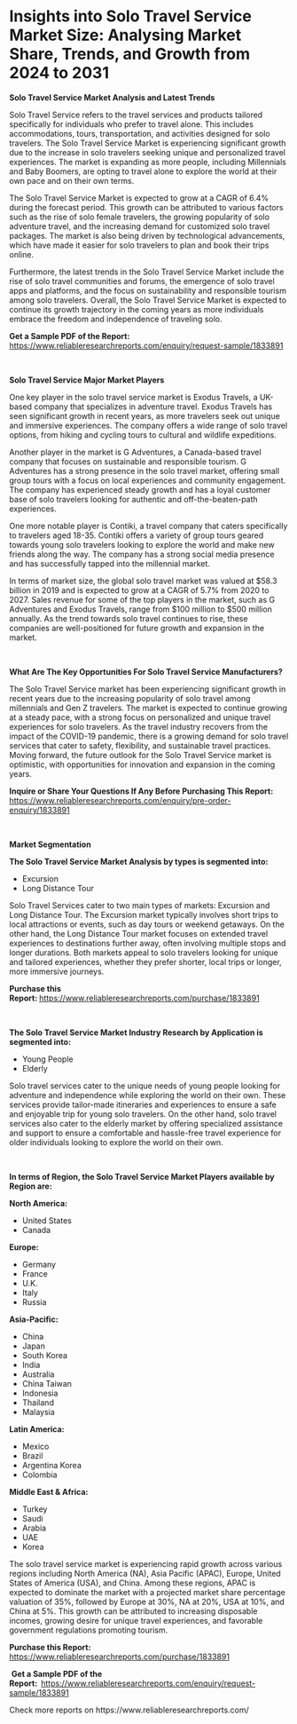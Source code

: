 <p><h1>Insights into Solo Travel Service Market Size: Analysing Market Share, Trends, and Growth from 2024 to 2031</h1></p><p><strong>Solo Travel Service Market Analysis and Latest Trends</strong></p>
<p><p>Solo Travel Service refers to the travel services and products tailored specifically for individuals who prefer to travel alone. This includes accommodations, tours, transportation, and activities designed for solo travelers. The Solo Travel Service Market is experiencing significant growth due to the increase in solo travelers seeking unique and personalized travel experiences. The market is expanding as more people, including Millennials and Baby Boomers, are opting to travel alone to explore the world at their own pace and on their own terms.</p><p>The Solo Travel Service Market is expected to grow at a CAGR of 6.4% during the forecast period. This growth can be attributed to various factors such as the rise of solo female travelers, the growing popularity of solo adventure travel, and the increasing demand for customized solo travel packages. The market is also being driven by technological advancements, which have made it easier for solo travelers to plan and book their trips online.</p><p>Furthermore, the latest trends in the Solo Travel Service Market include the rise of solo travel communities and forums, the emergence of solo travel apps and platforms, and the focus on sustainability and responsible tourism among solo travelers. Overall, the Solo Travel Service Market is expected to continue its growth trajectory in the coming years as more individuals embrace the freedom and independence of traveling solo.</p></p>
<p><strong>Get a Sample PDF of the Report:&nbsp;</strong> <a href="https://www.reliableresearchreports.com/enquiry/request-sample/1833891">https://www.reliableresearchreports.com/enquiry/request-sample/1833891</a></p>
<p>&nbsp;</p>
<p><strong>Solo Travel Service Major Market Players</strong></p>
<p><p>One key player in the solo travel service market is Exodus Travels, a UK-based company that specializes in adventure travel. Exodus Travels has seen significant growth in recent years, as more travelers seek out unique and immersive experiences. The company offers a wide range of solo travel options, from hiking and cycling tours to cultural and wildlife expeditions.</p><p>Another player in the market is G Adventures, a Canada-based travel company that focuses on sustainable and responsible tourism. G Adventures has a strong presence in the solo travel market, offering small group tours with a focus on local experiences and community engagement. The company has experienced steady growth and has a loyal customer base of solo travelers looking for authentic and off-the-beaten-path experiences.</p><p>One more notable player is Contiki, a travel company that caters specifically to travelers aged 18-35. Contiki offers a variety of group tours geared towards young solo travelers looking to explore the world and make new friends along the way. The company has a strong social media presence and has successfully tapped into the millennial market.</p><p>In terms of market size, the global solo travel market was valued at $58.3 billion in 2019 and is expected to grow at a CAGR of 5.7% from 2020 to 2027. Sales revenue for some of the top players in the market, such as G Adventures and Exodus Travels, range from $100 million to $500 million annually. As the trend towards solo travel continues to rise, these companies are well-positioned for future growth and expansion in the market.</p></p>
<p>&nbsp;</p>
<p><strong>What Are The Key Opportunities For Solo Travel Service Manufacturers?</strong></p>
<p><p>The Solo Travel Service market has been experiencing significant growth in recent years due to the increasing popularity of solo travel among millennials and Gen Z travelers. The market is expected to continue growing at a steady pace, with a strong focus on personalized and unique travel experiences for solo travelers. As the travel industry recovers from the impact of the COVID-19 pandemic, there is a growing demand for solo travel services that cater to safety, flexibility, and sustainable travel practices. Moving forward, the future outlook for the Solo Travel Service market is optimistic, with opportunities for innovation and expansion in the coming years.</p></p>
<p><strong>Inquire or Share Your Questions If Any Before Purchasing This Report:</strong> <a href="https://www.reliableresearchreports.com/enquiry/pre-order-enquiry/1833891">https://www.reliableresearchreports.com/enquiry/pre-order-enquiry/1833891</a></p>
<p>&nbsp;</p>
<p><strong>Market Segmentation</strong></p>
<p><strong>The Solo Travel Service Market Analysis by types is segmented into:</strong></p>
<p><ul><li>Excursion</li><li>Long Distance Tour</li></ul></p>
<p><p>Solo Travel Services cater to two main types of markets: Excursion and Long Distance Tour. The Excursion market typically involves short trips to local attractions or events, such as day tours or weekend getaways. On the other hand, the Long Distance Tour market focuses on extended travel experiences to destinations further away, often involving multiple stops and longer durations. Both markets appeal to solo travelers looking for unique and tailored experiences, whether they prefer shorter, local trips or longer, more immersive journeys.</p></p>
<p><strong>Purchase this Report:&nbsp;</strong><a href="https://www.reliableresearchreports.com/purchase/1833891">https://www.reliableresearchreports.com/purchase/1833891</a></p>
<p>&nbsp;</p>
<p><strong>The Solo Travel Service Market Industry Research by Application is segmented into:</strong></p>
<p><ul><li>Young People</li><li>Elderly</li></ul></p>
<p><p>Solo travel services cater to the unique needs of young people looking for adventure and independence while exploring the world on their own. These services provide tailor-made itineraries and experiences to ensure a safe and enjoyable trip for young solo travelers. On the other hand, solo travel services also cater to the elderly market by offering specialized assistance and support to ensure a comfortable and hassle-free travel experience for older individuals looking to explore the world on their own.</p></p>
<p>&nbsp;</p>
<p><strong>In terms of Region, the Solo Travel Service Market Players available by Region are:</strong></p>
<p>
    <p> <strong> North America: </strong>
        <ul>
            <li>United States</li>
            <li>Canada</li>
        </ul>
        </p> 
    <p> <strong> Europe: </strong>
        <ul>
            <li>Germany</li>
            <li>France</li>
            <li>U.K.</li>
            <li>Italy</li>
            <li>Russia</li>
        </ul>
        </p> 
    <p> <strong> Asia-Pacific: </strong>
        <ul>
            <li>China</li>
            <li>Japan</li>
            <li>South Korea</li>
            <li>India</li>
            <li>Australia</li>
            <li>China Taiwan</li>
            <li>Indonesia</li>
            <li>Thailand</li>
            <li>Malaysia</li>
        </ul>
        </p> 
    <p> <strong> Latin America: </strong>
        <ul>
            <li>Mexico</li>
            <li>Brazil</li>
            <li>Argentina Korea</li>
            <li>Colombia</li>
        </ul>
        </p> 
    <p> <strong> Middle East & Africa: </strong>
        <ul>
            <li>Turkey</li>
            <li>Saudi</li>
            <li>Arabia</li>
            <li>UAE</li>
            <li>Korea</li>
        </ul>
    </p>
    </p>
<p><p>The solo travel service market is experiencing rapid growth across various regions including North America (NA), Asia Pacific (APAC), Europe, United States of America (USA), and China. Among these regions, APAC is expected to dominate the market with a projected market share percentage valuation of 35%, followed by Europe at 30%, NA at 20%, USA at 10%, and China at 5%. This growth can be attributed to increasing disposable incomes, growing desire for unique travel experiences, and favorable government regulations promoting tourism.</p></p>
<p><strong>Purchase this Report: </strong><a href="https://www.reliableresearchreports.com/purchase/1833891">https://www.reliableresearchreports.com/purchase/1833891</a></p>
<p>&nbsp;<strong>Get a Sample PDF of the Report:&nbsp;&nbsp;</strong><a href="https://www.reliableresearchreports.com/enquiry/request-sample/1833891">https://www.reliableresearchreports.com/enquiry/request-sample/1833891</a></p>
<p><strong></strong></p>
<p>Check more reports on https://www.reliableresearchreports.com/</p>